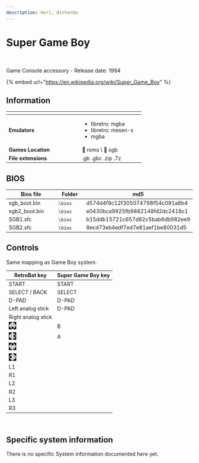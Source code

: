 ```yaml
---
description: Hori, Nintendo
---
```


# Super Game Boy

<div align="left">

<figure><img src="https://raw.githubusercontent.com/fabricecaruso/es-theme-carbon/52ff37c9e265587d006945a2ba695b5a962b3a3d/art/logos/sgb.svg" alt=""><figcaption></figcaption></figure>

</div>

Game Console accessory - Release date: 1994

{% embed url="https://en.wikipedia.org/wiki/Super_Game_Boy" %}

## Information

<table data-header-hidden><thead><tr><th width="184"></th><th></th><th data-hidden></th></tr></thead><tbody><tr><td><strong>Emulators</strong></td><td><ul><li>libretro: mgba</li><li>libretro: mesen-s</li><li>mgba</li></ul></td><td></td></tr><tr><td><strong>Games Location</strong></td><td><span data-gb-custom-inline data-tag="emoji" data-code="1f4c1">📁</span> roms \ <span data-gb-custom-inline data-tag="emoji" data-code="1f4c2">📂</span> sgb</td><td></td></tr><tr><td><strong>File extensions</strong></td><td>.gb .gbc .zip .7z</td><td></td></tr></tbody></table>

## BIOS

<table><thead><tr><th width="187">Bios file</th><th width="108">Folder</th><th>md5</th></tr></thead><tbody><tr><td>sgb_boot.bin</td><td><code>\bios</code></td><td>d574d4f9c12f305074798f54c091a8b4</td></tr><tr><td>sgb2_boot.bin</td><td><code>\bios</code></td><td>e0430bca9925fb9882148fd2dc2418c1</td></tr><tr><td>SGB1.sfc</td><td><code>\bios</code></td><td>b15ddb15721c657d82c5bab6db982ee9</td></tr><tr><td>SGB2.sfc</td><td><code>\bios</code></td><td>8ecd73eb4edf7ed7e81aef1be80031d5</td></tr></tbody></table>

## Controls

Same mapping as Game Boy system.

| RetroBat key                                                                       | Super Game Boy key |
| ---------------------------------------------------------------------------------- | ------------------ |
| START                                                                              | START              |
| SELECT / BACK                                                                      | SELECT             |
| D-PAD                                                                              | D-PAD              |
| Left analog stick                                                                  | D-PAD              |
| Right analog stick                                                                 |                    |
| ![A](<../../../../.gitbook/assets/image (25).png>)                                 | B                  |
| ![B](<../../../../.gitbook/assets/image (11).png>)                                 | A                  |
| <img src="../../../../.gitbook/assets/image (45).png" alt="" data-size="original"> |                    |
| <img src="../../../../.gitbook/assets/image (43).png" alt="" data-size="line">     |                    |
| L1                                                                                 |                    |
| R1                                                                                 |                    |
| L2                                                                                 |                    |
| R2                                                                                 |                    |
| L3                                                                                 |                    |
| R3                                                                                 |                    |

<div align="left">

<figure><img src="https://i.imgur.com/yDQp2P6.png" alt=""><figcaption></figcaption></figure>

</div>

## Specific system information

There is no specific System information documented here yet.
